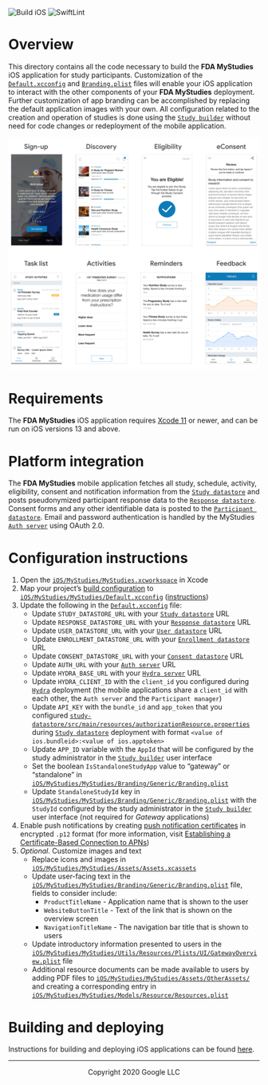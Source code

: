 <!--
 Copyright 2020 Google LLC
 Use of this source code is governed by an MIT-style
 license that can be found in the LICENSE file or at
 https://opensource.org/licenses/MIT.
-->

![Build iOS](https://github.com/GoogleCloudPlatform/fda-mystudies/workflows/Build%20iOS/badge.svg) 
![SwiftLint](https://github.com/GoogleCloudPlatform/fda-mystudies/workflows/SwiftLint/badge.svg)

# Overview
This directory contains all the code necessary to build the **FDA MyStudies** iOS application for study participants. Customization of the [`Default.xcconfig`](MyStudies/MyStudies/Default.xcconfig) and [`Branding.plist`](MyStudies/MyStudies/Branding/Generic/Branding.plist) files will enable your iOS application to interact with the other components of your **FDA MyStudies** deployment. Further customization of app branding can be accomplished by replacing the default application images with your own. All configuration related to the creation and operation of studies is done using the [`Study builder`](../study-builder/) without need for code changes or redeployment of the mobile application.

<!--TODO A demonstration of the iOS mobile application can be found [here](todo). --->

![Example screens](../documentation/images/mobile-screens.png "Example screens")

# Requirements
The **FDA MyStudies** iOS application requires [Xcode 11](https://developer.apple.com/xcode/) or newer, and can be run on iOS versions 13 and above.

# Platform integration
The **FDA MyStudies** mobile application fetches all study, schedule, activity, eligibility, consent and notification information from the [`Study datastore`](../study-datastore/) and posts pseudonymized participant response data to the [`Response datastore`](../response-datastore/). Consent forms and any other identifiable data is posted to the [`Participant datastore`](../participant-datastore/). Email and password authentication is handled by the MyStudies [`Auth server`](../auth-server/) using OAuth 2.0.

# Configuration instructions
1. Open the [`iOS/MyStudies/MyStudies.xcworkspace`](MyStudies/MyStudies.xcworkspace) in Xcode
1. Map your project’s [build configuration](https://help.apple.com/xcode/mac/current/#/dev745c5c974) to [`iOS/MyStudies/MyStudies/Default.xcconfig`](MyStudies/MyStudies/Default.xcconfig) ([instructions](https://help.apple.com/xcode/mac/current/#/deve97bde215?sub=devf0d495219))
1. Update the following in the [`Default.xcconfig`](MyStudies/MyStudies/Default.xcconfig) file:
    -    Update `STUDY_DATASTORE_URL` with your [`Study datastore`](../study-datastore) URL
    -    Update `RESPONSE_DATASTORE_URL` with your [`Response datastore`](../response-datastore/) URL
    -    Update `USER_DATASTORE_URL` with your [`User datastore`](../participant-datastore/user-mgmt-module/) URL
    -    Update `ENROLLMENT_DATASTORE_URL` with your [`Enrollment datastore`](../participant-datastore/enroll-mgmt-module/) URL
    -    Update `CONSENT_DATASTORE_URL` with your [`Consent datastore`](../participant-datastore/consent-mgmt-module/) URL
    -    Update `AUTH_URL` with your [`Auth server`](../auth-server/) URL
    -    Update `HYDRA_BASE_URL` with your [`Hydra server`](../hydra/) URL
    -    Update `HYDRA_CLIENT_ID` with the `client_id` you configured during [`Hydra`](/hydra/) deployment (the mobile applications share a `client_id` with each other, the `Auth server` and the `Participant manager`) 
    -    Update `API_KEY` with the `bundle_id` and `app_token` that you configured [`study-datastore/src/main/resources/authorizationResource.properties`](../study-datastore/src/main/resources/authorizationResource.properties) during [`Study datastore`](/study-datastore/) deployment with format `<value of ios.bundleid>:<value of ios.apptoken>`
    -    Update `APP_ID` variable with the `AppId` that will be configured by the study administrator in the [`Study builder`](../study-builder/) user interface
    -    Set the boolean `IsStandaloneStudyApp` value to  “gateway” or “standalone” in  [`iOS/MyStudies/MyStudies/Branding/Generic/Branding.plist`](MyStudies/MyStudies/Branding/Generic/Branding.plist)
    -    Update `StandaloneStudyId` key in [`iOS/MyStudies/MyStudies/Branding/Generic/Branding.plist`](MyStudies/MyStudies/Branding/Generic/Branding.plist) with the `StudyId` configured by the study administrator in the [`Study builder`](../study-builder/) user interface (not required for *Gateway* applications)
1. Enable push notifications by creating [push notification certificates](https://help.apple.com/developer-account/#/dev82a71386a) in encrypted `.p12` format (for more information, visit [Establishing a Certificate-Based Connection to APNs](https://developer.apple.com/documentation/usernotifications/setting_up_a_remote_notification_server/establishing_a_certificate-based_connection_to_apns))
1. *Optional.* Customize images and text
    -    Replace icons and images in [`iOS/MyStudies/MyStudies/Assets/Assets.xcassets`](MyStudies/MyStudies/Assets/Assets.xcassets/)
    -    Update user-facing text in the [`iOS/MyStudies/MyStudies/Branding/Generic/Branding.plist`](MyStudies/MyStudies/Branding/Generic/Branding.plist) file, fields to consider include:
         -    `ProductTitleName` - Application name that is shown to the user
         -    `WebsiteButtonTitle` - Text of the link that is shown on the overview screen
         -    `NavigationTitleName` - The navigation bar title that is shown to users
    -    Update introductory information presented to users in the [`iOS/MyStudies/MyStudies/Utils/Resources/Plists/UI/GatewayOverview.plist`](MyStudies/MyStudies/Utils/Resources/Plists/UI/GatewayOverview.plist) file
    -    Additional resource documents can be made available to users by adding PDF files to [`iOS/MyStudies/MyStudies/Assets/OtherAssets/`](MyStudies/MyStudies/Assets/OtherAssets/) and creating a corresponding entry in [`iOS/MyStudies/MyStudies/Models/Resource/Resources.plist`](MyStudies/MyStudies/Models/Resource/Resources.plist)

# Building and deploying

Instructions for building and deploying iOS applications can be found [here](https://help.apple.com/xcode/mac/current/#/devdc0193470).

***
<p align="center">Copyright 2020 Google LLC</p>
